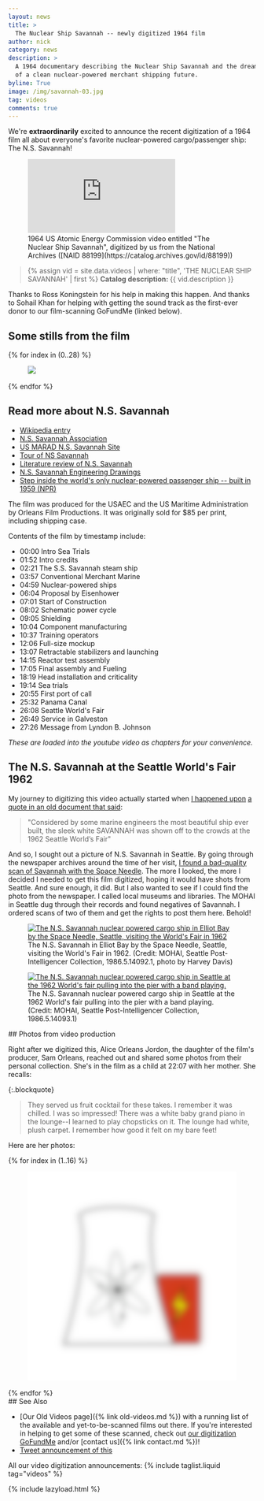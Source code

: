 ```yaml
---
layout: news
title: >
  The Nuclear Ship Savannah -- newly digitized 1964 film
author: nick
category: news
description: >
  A 1964 documentary describing the Nuclear Ship Savannah and the dream
  of a clean nuclear-powered merchant shipping future.
byline: True
image: /img/savannah-03.jpg
tag: videos
comments: true
---
```


<div class="row">
<div class="col-md-8" markdown="1">

We're **extraordinarily** excited to announce the recent digitization of a 1964
film all about everyone's favorite nuclear-powered cargo/passenger ship: The N.S.
Savannah!

<figure>
<div class="ratio ratio-16x9">
<iframe
src="https://www.youtube.com/embed/SA8W2Xpz2hA" title="The Nuclear Ship Savannah" 
frameborder="0" allow="accelerometer; autoplay; clipboard-write;
encrypted-media; gyroscope; picture-in-picture; web-share"
allowfullscreen></iframe>
</div>
<figcaption markdown="1">1964 US Atomic Energy Commission video entitled "The
Nuclear Ship Savannah", digitized by us from the National Archives ([NAID
88199](https://catalog.archives.gov/id/88199))
</figcaption>
</figure>

<blockquote class="blockquote">
{% assign vid = site.data.videos | where: "title", 'THE NUCLEAR SHIP SAVANNAH' | first %}
<b>Catalog description: </b> {{ vid.description }}
</blockquote>

Thanks to Ross Koningstein for his help in making this happen. And thanks to
Sohail Khan for helping with getting the sound track as the first-ever donor
to our film-scanning GoFundMe (linked below).

</div></div>

<div class="row">
<div class="col-md-12" markdown="1">

## Some stills from the film

<div class="row">
 {% for index in (0..28) %} 
  <div class="col col-xl-4 col-lg-6 col-md-8 col-sm-12 col-12 p-0">
    <figure class="figure">
      <a
        href="/img/savannah-{{index| prepend: '00' | slice: -2, 2 }}.jpg"
      >
        <img
          src="/img/savannah-{{index | prepend: '00' | slice: -2, 2 }}.jpg"
          class="img-fluid"
        />
      </a>
    </figure>
  </div>
 {% endfor %}
  </div>
</div>
</div>

<div class="row">
<div class="col-md-8" markdown="1">

## Read more about N.S. Savannah

- [Wikipedia entry](https://en.wikipedia.org/wiki/NS_Savannah)
- [N.S. Savannah Association](http://www.ns-savannah.org/)
- [US MARAD N.S. Savannah Site](https://www.maritime.dot.gov/nssavannah)
- [Tour of NS Savannah](https://maritime.org/tour/savannah/)
- [Literature review of N.S. Savannah](https://babel.hathitrust.org/cgi/pt?id=mdp.39015095050384&view=1up&seq=1)
- [N.S. Savannah Engineering Drawings](https://www.loc.gov/resource/hhh.dc1047.sheet?st=gallery)
- [Step inside the world's only nuclear-powered passenger ship -- built in 1959 (NPR)](https://www.npr.org/2023/06/23/1182973358/step-aboard-the-nuclear-powered-passenger-ship-of-tomorrow-from-1959)

The film was produced for the USAEC and the US Maritime Administration by
Orleans Film Productions. It was originally sold for $85 per print, including
shipping case.

Contents of the film by timestamp include:

- 00:00 Intro Sea Trials
- 01:52 Intro credits
- 02:21 The S.S. Savannah steam ship
- 03:57 Conventional Merchant Marine
- 04:59 Nuclear-powered ships
- 06:04 Proposal by Eisenhower
- 07:01 Start of Construction
- 08:02 Schematic power cycle
- 09:05 Shielding
- 10:04 Component manufacturing
- 10:37 Training operators
- 12:06 Full-size mockup
- 13:07 Retractable stabilizers and launching
- 14:15 Reactor test assembly
- 17:05 Final assembly and Fueling
- 18:19 Head installation and criticality
- 19:14 Sea trials
- 20:55 First port of call
- 25:32 Panama Canal
- 26:08 Seattle World's Fair
- 26:49 Service in Galveston
- 27:26 Message from Lyndon B. Johnson

_These are loaded into the youtube video as chapters for your convenience._

</div>
</div>

<div class="row">
<div class="col-md-8" markdown="1">

## The N.S. Savannah at the Seattle World's Fair 1962

My journey to digitizing this video actually started when [I happened
upon](https://twitter.com/whatisnuclear/status/1652827641819574273) [a quote in
an old document that
said](https://www.asme.org/wwwasmeorg/media/resourcefiles/aboutasme/who%20we%20are/engineering%20history/landmarks/87-ns-savannah-1962.pdf):

<blockquote class="blockquote">
"Considered by some marine engineers the most beautiful ship ever built, the
sleek white SAVANNAH was shown off to the crowds at the 1962 Seattle World’s
Fair"
</blockquote>

And so, I sought out a picture of N.S. Savannah in Seattle. By going through the
newspaper archives around the time of her visit, [I found a bad-quality scan of
Savannah with the Space
Needle](https://twitter.com/whatisnuclear/status/1654133262309281795). The more
I looked, the more I decided I needed to get this film digitized, hoping it
would have shots from Seattle. And sure enough, it did. But I also wanted to see
if I could find the photo from the newspaper. I called local museums and
libraries. The MOHAI in Seattle dug through their records and found negatives of
Savannah. I ordered scans of two of them and get the rights to post them here.
Behold!

</div>
</div>

<div class="row">
  <div class="col col-xl-6 col-lg-6 col-md-12 col-sm-12 col-12 p-0">
    <figure class="figure">
      <a
        href="/img/1986.5.14092.1_crop.jpg"
      >
        <img
          data-echo="/img/1986.5.14092.1_crop_sm.jpg"
          scr="/img/blank.png"
          class="img-fluid"
          alt="The N.S. Savannah nuclear powered cargo ship in Elliot Bay by the Space Needle, Seattle, visiting the World's Fair in 1962"
        />
      </a>
      <figcaption>
      The N.S. Savannah in Elliot Bay by the Space
      Needle, Seattle, visiting the World's Fair in 1962.
      (Credit: MOHAI, Seattle
      Post-Intelligencer Collection, 1986.5.14092.1, photo by Harvey Davis)
      </figcaption>
    </figure>
  </div>
  <div class="col col-xl-6 col-lg-6 col-md-12 col-sm-12 col-12 p-0">
    <figure class="figure">
      <a
        href="/img/1986.5.14093.1_md.jpg"
      >
        <img
          data-echo="/img/1986.5.14093.1_sm.jpg"
          class="img-fluid"
          scr="/img/blank.png"
          alt="The N.S. Savannah nuclear powered cargo ship in Seattle at the 1962 World's fair pulling into the pier with a band playing."
        />
      </a>
      <figcaption>
      The N.S. Savannah nuclear powered cargo ship in Seattle at the 1962 World's fair pulling into the pier with a band playing.
      (Credit: MOHAI, Seattle Post-Intelligencer Collection, 1986.5.14093.1)
      </figcaption>
    </figure>
  </div>
</div>

<div class="row">
<div class="col-md-8" markdown="1">
## Photos from video production

Right after we digitized this, Alice Orleans Jordon, the daughter of the film's
producer, Sam Orleans, reached out and shared some photos from their personal
collection. She's in the film as a child at 22:07 with her mother. She recalls:

{:.blockquote}

> They served us fruit cocktail for these takes. I remember it was chilled. I
> was so impressed! There was a white baby grand piano in the lounge--I learned to
> play chopsticks on it. The lounge had white, plush carpet. I remember how good
> it felt on my bare feet!

Here are her photos:

</div></div>

<div class="row">
<div class="col-md-12" markdown="1">

<div class="row">
 {% for index in (1..16) %} 
  <div class="col col-xl-3 col-lg-4 col-md-6 col-sm-12 col-12 p-0">
    <figure class="figure">
    <a href="/img/orleans/orleans_savannah_collection_{{index| prepend: '00' | slice: -2, 2 }}.jpg">
    <img src="/img/blank.png" data-echo="/img/orleans/orleans_savannah_collection_{{index| prepend: '00' | slice: -2, 2 }}.jpg" alt="Photo from Sam Orleans" class="img img-fluid" ></a>
    </figure>
  </div>
 {% endfor %}
  </div>
</div>
</div>

<div class="row">
<div class="col-md-8" markdown="1">
## See Also

- [Our Old Videos page]({% link old-videos.md %}) with a running list of the
  available and yet-to-be-scanned films out there. If you're interested in helping
  to get some of these scanned, check out [our digitization
  GoFundMe](https://www.gofundme.com/f/the-digitization-of-old-nuclear-energy-videos)
  and/or [contact us]({% link contact.md %})!
- [Tweet announcement of this](https://twitter.com/whatisnuclear/status/1679261517571850240)

All our video digitization announcements:
{% include taglist.liquid tag="videos" %}

</div></div>

{% include lazyload.html %}
